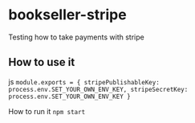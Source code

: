 # bookseller-stripe
Testing how to take payments with stripe


## How to use it
js ``
module.exports = {
    stripePublishableKey: process.env.SET_YOUR_OWN_ENV_KEY,
    stripeSecretKey: process.env.SET_YOUR_OWN_ENV_KEY
}
``

How to run it
``
npm start
``

